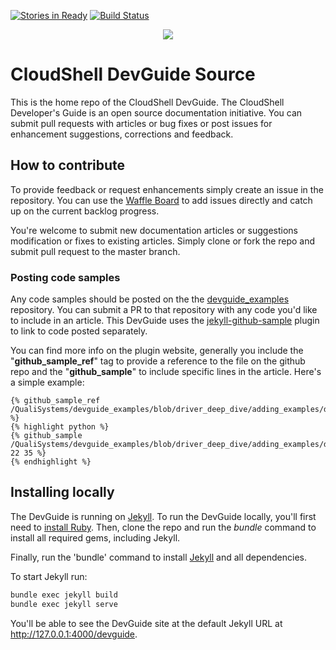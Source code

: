 [![Stories in Ready](https://badge.waffle.io/QualiSystems/devguide_source.svg?label=ready&title=Ready)](http://waffle.io/QualiSystems/devguide_source)
[![Build Status](https://travis-ci.org/QualiSystems/devguide_source.svg?branch=master)](https://travis-ci.org/QualiSystems/devguide_source)


<p align="center">
<img src="https://github.com/QualiSystems/devguide_source/raw/master/logo.png"></img>
</p>

# CloudShell DevGuide Source

This is the home repo of the CloudShell DevGuide. The CloudShell Developer's Guide is an open
source documentation initiative. You can submit pull requests with articles or bug fixes or post issues for enhancement suggestions, corrections and feedback.

## How to contribute

To provide feedback or request enhancements simply create an issue in the repository. You can use the [Waffle Board](https://waffle.io/QualiSystems/devguide_source) to add issues directly and catch up on the current backlog progress.

You're welcome to submit new documentation articles or suggestions modification or fixes to existing articles.
Simply clone or fork the repo and submit pull request to the master branch.


### Posting code samples

Any code samples should be posted on the the [devguide_examples](https://github.com/QualiSystems/devguide_examples) repository. You can submit a PR to that repository with any code you'd like to include in an article. This DevGuide uses the [jekyll-github-sample](https://github.com/bwillis/jekyll-github-sample) plugin to link to code posted separately.

You can find more info on the plugin website, generally you include the "**github_sample_ref**" tag to provide a reference to the file on the github repo and the "**github_sample**" to include specific lines in the article. Here's a simple example:

```Liquid
{% github_sample_ref /QualiSystems/devguide_examples/blob/driver_deep_dive/adding_examples/driver_deep_dive/src/driver.py %}
{% highlight python %}
{% github_sample /QualiSystems/devguide_examples/blob/driver_deep_dive/adding_examples/driver_deep_dive/src/driver.py 22 35 %}
{% endhighlight %}
```

## Installing locally

The DevGuide is running on [Jekyll](https://jekyllrb.com/). To run the DevGuide locally, you'll first need to [install Ruby](https://www.ruby-lang.org/en/documentation/installation/). Then, clone the repo and run the _bundle_ command to install all required gems, including Jekyll.

Finally, run the 'bundle' command to install [Jekyll](https://jekyllrb.com/) and all dependencies.

To start Jekyll run:

```bash
bundle exec jekyll build
bundle exec jekyll serve
```

You'll be able to see the DevGuide site at the default Jekyll URL at http://127.0.0.1:4000/devguide.
